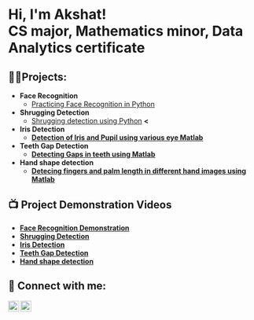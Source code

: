 <h1>Hi, I'm Akshat! <br/>CS major, Mathematics minor, Data Analytics certificate </h1>

<h2>👨‍💻Projects:</h2>

- <b>Face Recognition</b>
  - [Practicing Face Recognition in Python](https://github.com/akboudh/FaceDetction)
- <b>Shrugging Detection</b>
  - [Shrugging detection using Python](https://github.com/joshmadakor1/4chan-Image-Analysis-Middleware-C964) <b><
- <b>Iris Detection</b>
  - [Detection of Iris and Pupil using various eye Matlab](https://github.com/joshmadakor1/Sentinel-Lab)
- <b>Teeth Gap Detection</b>
  - [Detecting Gaps in teeth using Matlab](https://github.com/joshmadakor1/EncrypterPOC)
- <b>Hand shape detection</b>
  - [Detecing fingers and palm length in different hand images using Matlab](https://github.com/joshmadakor1/Package-Delivery-Pathfinding-Algorithm)

<h2>📺 Project Demonstration Videos</h2>

- [Face Recognition Demonstration](https://www.youtube.com/watch?v=6dmhbq5XsuQ)
- [Shrugging Detection](https://www.youtube.com/watch?v=uHy3oM7NnoU)
- [Iris Detection](https://www.youtube.com/watch?v=N-L9hklSlNk)
- [Teeth Gap Detection](https://www.youtube.com/watch?v=OfvdQeh79s0)
- [Hand shape detection](https://www.youtube.com/watch?v=E2MwRWxDBkA)

<h2> 🤳 Connect with me:</h2>

[<img align="left" alt="JoshMadakor | YouTube" width="22px" src="https://cdn.jsdelivr.net/npm/simple-icons@v3/icons/youtube.svg" />][youtube]
[<img align="left" alt="JoshMadakor | LinkedIn" width="22px" src="https://cdn.jsdelivr.net/npm/simple-icons@v3/icons/linkedin.svg" />][linkedin]

[youtube]: https://www.youtube.com/c/joshmadakor
[linkedin]: https://www.linkedin.com/in/akshatboudh


